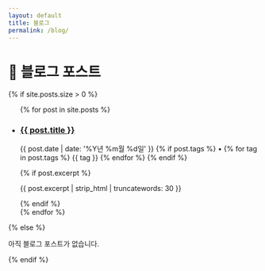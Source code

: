 ```yaml
---
layout: default
title: 블로그
permalink: /blog/
---
```


# 📝 블로그 포스트

{% if site.posts.size > 0 %}
  <ul class="post-list">
  {% for post in site.posts %}
    <li>
      <h3>
        <a href="{{ post.url | relative_url }}">{{ post.title }}</a>
      </h3>
      <p class="post-meta">
        {{ post.date | date: '%Y년 %m월 %d일' }}
        {% if post.tags %}
          • 
          {% for tag in post.tags %}
            <span class="tag">{{ tag }}</span>
          {% endfor %}
        {% endif %}
      </p>
      {% if post.excerpt %}
        <p>{{ post.excerpt | strip_html | truncatewords: 30 }}</p>
      {% endif %}
    </li>
  {% endfor %}
  </ul>
{% else %}
  <p>아직 블로그 포스트가 없습니다.</p>
{% endif %}
